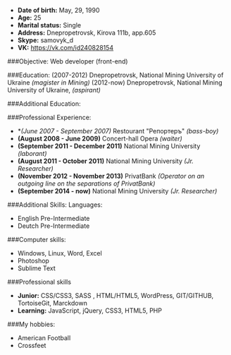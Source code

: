 * **Date of birth:** May, 29, 1990
* **Age:** 25
* **Marital status:** Single
* **Address:**  Dnepropetrovsk, Kirova 111b, app.605
* **Skype:** samovyk_d 
* **VK:** https://vk.com/id240828154

###Objective:
Web developer (front-end)

###Education:
(2007-2012) Dnepropetrovsk, National Mining University of Ukraine *(magister in Mining)*
(2012-now) Dnepropetrovsk, National Mining University of Ukraine, *(aspirant)*


###Additional Education:

###Professional Experience:
- **(June 2007 - September 2007)* Restourant "Репортеръ" *(bass-boy)*
- **(August 2008 - June 2009)** Concert-hall Opera *(waiter)*
- **(September 2011 - December 2011)** National Mining University *(laborant)*
- **(August 2011 - October 2011)** National Mining University *(Jr. Researcher)*
- **(November 2012 - November 2013)** PrivatBank *(Operator on an outgoing line on the separations of PrivatBank)*
- **(September 2014 - now)** National Mining University *(Jr. Researcher)*

###Additional Skills:
Languages:
- English Pre-Intermediate
- Deutch Pre-Intermediate

###Computer skills: 
- Windows, Linux, Word, Excel
- Photoshop
- Sublime Text

###Professional skills
- **Junior:** CSS/CSS3, SASS , HTML/HTML5, WordPress, GIT/GITHUB, TortoiseGit, Marckdown
- **Learning:** JavaScript, jQuery, CSS3, HTML5, PHP

###My hobbies:
- American Football
- Crossfeet
